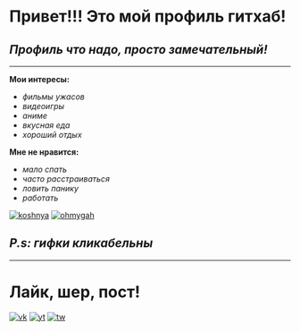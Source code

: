 # **Привет!!! Это мой профиль гитхаб!**
## *Профиль что надо, просто замечательный!*

____
**Мои интересы:**
+ *фильмы ужасов*
+ *видеоигры*
+ *аниме*
+ *вкусная еда*
+ *хороший отдых*

**Мне не нравится:**
+ *мало спать*
+ *часто расстраиваться*
+ *ловить панику*
+ *работать*

[![koshnya](https://media.tenor.com/7t63GFnoIPUAAAAd/huh-cat-huh-m4rtin.gif)](https://www.youtube.com/watch?v=xVWeRnStdSA&ab_channel=MemeHub, "А")
[![ohmygah](https://user-images.githubusercontent.com/76731692/234883310-86fceaa3-45b3-4870-83ca-3642b98ccf20.gif)](https://www.youtube.com/watch?v=nlLhw1mtCFA&ab_channel=Brolita, "Омага")
## *P.s: гифки кликабельны*


_____
# Лайк, шер, пост!

[![vk](https://cdn-icons-png.flaticon.com/128/4494/4494517.png)](https://vk.com/dmargarin)
[![yt](https://cdn-icons-png.flaticon.com/128/4494/4494485.png)](https://www.youtube.com/channel/UC5xuep3PgLmLNEZsTOAIHDw)
[![tw](https://cdn-icons-png.flaticon.com/128/4494/4494567.png)](https://www.twitch.tv/dmitrii_margarin)
